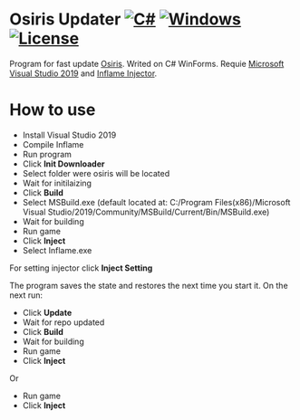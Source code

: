 # Osiris Updater [![C#](https://img.shields.io/badge/language-C%23-brightgreen.svg)](https://ru.wikipedia.org/wiki/C_Sharp) [![Windows](https://img.shields.io/badge/platform-Windows-0078d7.svg)](https://en.wikipedia.org/wiki/Microsoft_Windows) [![License](https://img.shields.io/github/license/NexSqaud/OsirisUpdate.svg)](LICENSE)

Program for fast update [Osiris](https://github.com/danielkrupinski/Osiris). Writed on C# WinForms.
Requie [Microsoft Visual Studio 2019](https://visualstudio.microsoft.com/) and [Inflame Injector](https://github.com/danielkrupinski/Inflame).

# How to use
* Install Visual Studio 2019
* Compile Inflame
* Run program
* Click **Init Downloader**
* Select folder were osiris will be located
* Wait for initilaizing
* Click **Build**
* Select MSBuild.exe (default located at: C:/Program Files(x86)/Microsoft Visual Studio/2019/Community/MSBuild/Current/Bin/MSBuild.exe)
* Wait for building
* Run game
* Click **Inject**
* Select Inflame.exe

For setting injector click **Inject Setting**

The program saves the state and restores the next time you start it.
On the next run:
* Click **Update**
* Wait for repo updated
* Click **Build**
* Wait for building
* Run game
* Click **Inject**

Or 

* Run game
* Click **Inject**
